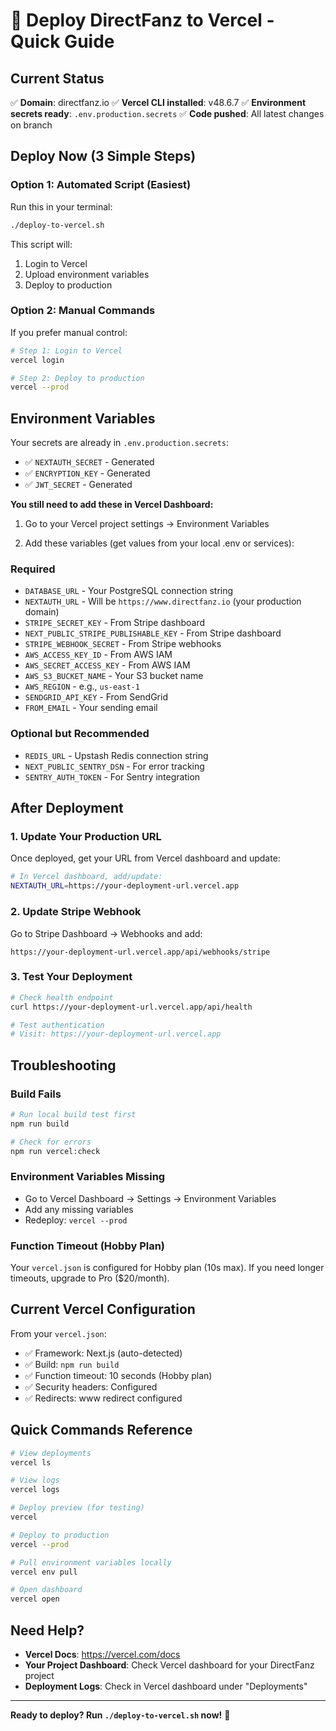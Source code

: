 # 🚀 Deploy DirectFanz to Vercel - Quick Guide

## Current Status

✅ **Domain**: directfanz.io
✅ **Vercel CLI installed**: v48.6.7
✅ **Environment secrets ready**: `.env.production.secrets`
✅ **Code pushed**: All latest changes on branch

## Deploy Now (3 Simple Steps)

### Option 1: Automated Script (Easiest)

Run this in your terminal:

```bash
./deploy-to-vercel.sh
```

This script will:
1. Login to Vercel
2. Upload environment variables
3. Deploy to production

### Option 2: Manual Commands

If you prefer manual control:

```bash
# Step 1: Login to Vercel
vercel login

# Step 2: Deploy to production
vercel --prod
```

## Environment Variables

Your secrets are already in `.env.production.secrets`:
- ✅ `NEXTAUTH_SECRET` - Generated
- ✅ `ENCRYPTION_KEY` - Generated
- ✅ `JWT_SECRET` - Generated

**You still need to add these in Vercel Dashboard:**

1. Go to your Vercel project settings → Environment Variables

2. Add these variables (get values from your local .env or services):

### Required
- `DATABASE_URL` - Your PostgreSQL connection string
- `NEXTAUTH_URL` - Will be `https://www.directfanz.io` (your production domain)
- `STRIPE_SECRET_KEY` - From Stripe dashboard
- `NEXT_PUBLIC_STRIPE_PUBLISHABLE_KEY` - From Stripe dashboard
- `STRIPE_WEBHOOK_SECRET` - From Stripe webhooks
- `AWS_ACCESS_KEY_ID` - From AWS IAM
- `AWS_SECRET_ACCESS_KEY` - From AWS IAM
- `AWS_S3_BUCKET_NAME` - Your S3 bucket name
- `AWS_REGION` - e.g., `us-east-1`
- `SENDGRID_API_KEY` - From SendGrid
- `FROM_EMAIL` - Your sending email

### Optional but Recommended
- `REDIS_URL` - Upstash Redis connection string
- `NEXT_PUBLIC_SENTRY_DSN` - For error tracking
- `SENTRY_AUTH_TOKEN` - For Sentry integration

## After Deployment

### 1. Update Your Production URL

Once deployed, get your URL from Vercel dashboard and update:

```bash
# In Vercel dashboard, add/update:
NEXTAUTH_URL=https://your-deployment-url.vercel.app
```

### 2. Update Stripe Webhook

Go to Stripe Dashboard → Webhooks and add:
```
https://your-deployment-url.vercel.app/api/webhooks/stripe
```

### 3. Test Your Deployment

```bash
# Check health endpoint
curl https://your-deployment-url.vercel.app/api/health

# Test authentication
# Visit: https://your-deployment-url.vercel.app
```

## Troubleshooting

### Build Fails

```bash
# Run local build test first
npm run build

# Check for errors
npm run vercel:check
```

### Environment Variables Missing

- Go to Vercel Dashboard → Settings → Environment Variables
- Add any missing variables
- Redeploy: `vercel --prod`

### Function Timeout (Hobby Plan)

Your `vercel.json` is configured for Hobby plan (10s max).
If you need longer timeouts, upgrade to Pro ($20/month).

## Current Vercel Configuration

From your `vercel.json`:
- ✅ Framework: Next.js (auto-detected)
- ✅ Build: `npm run build`
- ✅ Function timeout: 10 seconds (Hobby plan)
- ✅ Security headers: Configured
- ✅ Redirects: www redirect configured

## Quick Commands Reference

```bash
# View deployments
vercel ls

# View logs
vercel logs

# Deploy preview (for testing)
vercel

# Deploy to production
vercel --prod

# Pull environment variables locally
vercel env pull

# Open dashboard
vercel open
```

## Need Help?

- **Vercel Docs**: https://vercel.com/docs
- **Your Project Dashboard**: Check Vercel dashboard for your DirectFanz project
- **Deployment Logs**: Check in Vercel dashboard under "Deployments"

---

**Ready to deploy? Run `./deploy-to-vercel.sh` now!** 🚀
